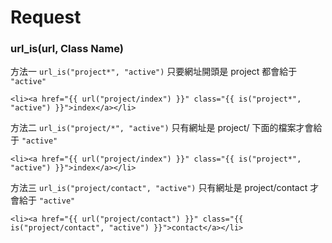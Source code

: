 # Request

### url_is(url, Class Name)

方法一 `url_is("project*", "active")` 只要網址開頭是 project 都會給于 `"active"`

```
<li><a href="{{ url("project/index") }}" class="{{ is("project*", "active") }}">index</a></li>
```

方法二 `url_is("project/*", "active")` 只有網址是 project/ 下面的檔案才會給于 `"active"`

```
<li><a href="{{ url("project/index") }}" class="{{ is("project*", "active") }}">index</a></li>
```

方法三 `url_is("project/contact", "active")` 只有網址是 project/contact 才會給于 `"active"`

```
<li><a href="{{ url("project/contact") }}" class="{{ is("project/contact", "active") }}">contact</a></li>
```